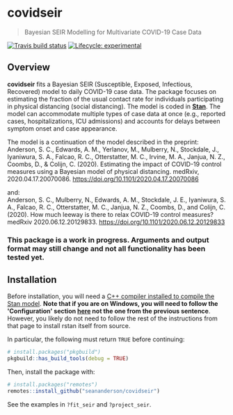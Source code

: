 # covidseir

> Bayesian SEIR Modelling for Multivariate COVID-19 Case Data

<!-- badges: start -->
[![Travis build status](https://travis-ci.org/seananderson/covidseir.svg?branch=master)](https://travis-ci.org/seananderson/covidseir)
[![Lifecycle: experimental](https://img.shields.io/badge/lifecycle-experimental-orange.svg)](https://www.tidyverse.org/lifecycle/#experimental)
<!-- badges: end -->

## Overview

**covidseir** fits a Bayesian SEIR (Susceptible, Exposed, Infectious, Recovered)
model to daily COVID-19 case data. The package focuses on estimating the
fraction of the usual contact rate for individuals participating in physical
distancing (social distancing). The model is coded in
[**Stan**](https://mc-stan.org/). The model can accommodate multiple types of
case data at once (e.g., reported cases, hospitalizations, ICU admissions) and
accounts for delays between symptom onset and case appearance.

The model is a continuation of the model described in the preprint:\
Anderson, S. C., Edwards, A. M., Yerlanov, M., Mulberry, N., Stockdale, J., Iyaniwura, S. A., Falcao, R. C., Otterstatter, M. C., Irvine, M. A., Janjua, N. Z., Coombs, D., & Colijn, C. (2020). Estimating the impact of COVID-19 control measures using a Bayesian model of physical distancing. medRxiv, 2020.04.17.20070086. https://doi.org/10.1101/2020.04.17.20070086

and:\
Anderson, S. C., Mulberry, N., Edwards, A. M., Stockdale, J. E., Iyaniwura, S. A., Falcao, R. C., Otterstatter, M. C., Janjua, N. Z., Coombs, D., and Colijn, C. (2020). How much leeway is there to relax COVID-19 control measures? medRxiv 2020.06.12.20129833. https://doi.org/10.1101/2020.06.12.20129833

### This package is a work in progress. Arguments and output format may still change and not all functionality has been tested yet. ###

## Installation

Before installation, you will need a [C++ compiler installed to compile the Stan model](https://github.com/stan-dev/rstan/wiki/RStan-Getting-Started). **Note that if you are on Windows, you will need to follow the 'Configuration' section [here](https://github.com/stan-dev/rstan/wiki/Installing-RStan-from-source-on-Windows) not the one from the previous sentence**. However, you likely do not need to follow the rest of the instructions from that page to install rstan itself from source.

In particular, the following must return `TRUE` before continuing:

```r
# install.packages("pkgbuild")
pkgbuild::has_build_tools(debug = TRUE)
```

Then, install the package with:

```r
# install.packages("remotes")
remotes::install_github("seananderson/covidseir")
```

See the examples in `?fit_seir` and `?project_seir`.
